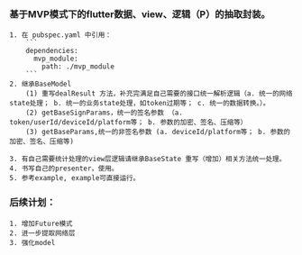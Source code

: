  

### 基于MVP模式下的flutter数据、view、逻辑（P）的抽取封装。
    1. 在 pubspec.yaml 中引用： 
        ```
        dependencies:  
          mvp_module:
            path: ./mvp_module
        ```
    2. 继承BaseModel
        (1) 重写dealResult 方法，补充完满足自己需要的接口统一解析逻辑（a. 统一的网络state处理； b. 统一的业务state处理，如token过期等； c. 统一的数据转换。）。
        (2) getBaseSignParams，统一的签名参数 （a. token/userId/deviceId/platform等； b. 参数的加密、签名、压缩等）
        (3) getBaseParams,统一的非签名参数 (a. deviceId/platform等； b. 参数的加密、签名、压缩等)
        
    3. 有自己需要统计处理的view层逻辑请继承BaseState 重写（增加）相关方法统一处理。  
    4. 书写自己的presenter，使用。
    5. 参考example, example可直接运行。 
    
### 后续计划： 
    1. 增加Future模式
    2. 进一步提取网络层
    3. 强化model